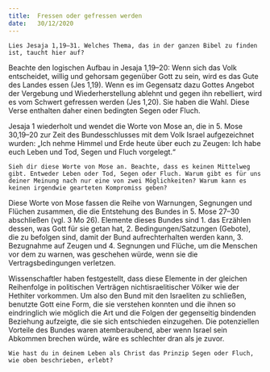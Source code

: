 ```yaml
---
title:  Fressen oder gefressen werden
date:   30/12/2020
---
```


`Lies Jesaja 1,19–31. Welches Thema, das in der ganzen Bibel zu finden ist, taucht hier auf?`

Beachte den logischen Aufbau in Jesaja 1,19–20: Wenn sich das Volk entscheidet, willig und gehorsam gegenüber Gott zu sein, wird es das Gute des Landes essen (Jes 1,19). Wenn es im Gegensatz dazu Gottes Angebot der Vergebung und Wiederherstellung ablehnt und gegen ihn rebelliert, wird es vom Schwert gefressen werden (Jes 1,20). Sie haben die Wahl. Diese Verse enthalten daher einen bedingten Segen oder Fluch.

Jesaja 1 wiederholt und wendet die Worte von Mose an, die in 5. Mose 30,19–20 zur Zeit des Bundesschlusses mit dem Volk Israel aufgezeichnet wurden: „Ich nehme Himmel und Erde heute über euch zu Zeugen: Ich habe euch Leben und Tod, Segen und Fluch vorgelegt.“

`Sieh dir diese Worte von Mose an. Beachte, dass es keinen Mittelweg gibt. Entweder Leben oder Tod, Segen oder Fluch. Warum gibt es für uns deiner Meinung nach nur eine von zwei Möglichkeiten? Warum kann es keinen irgendwie gearteten Kompromiss geben?`

Diese Worte von Mose fassen die Reihe von Warnungen, Segnungen und Flüchen zusammen, die die Entstehung des Bundes in 5. Mose 27–30 abschließen (vgl. 3 Mo 26). Elemente dieses Bundes sind 1. das Erzählen dessen, was Gott für sie getan hat, 2. Bedingungen/Satzungen (Gebote), die zu befolgen sind, damit der Bund aufrechterhalten werden kann, 3. Bezugnahme auf Zeugen und 4. Segnungen und Flüche, um die Menschen vor dem zu warnen, was geschehen würde, wenn sie die Vertragsbedingungen verletzen.

Wissenschaftler haben festgestellt, dass diese Elemente in der gleichen Reihenfolge in politischen Verträgen nichtisraelitischer Völker wie der Hethiter vorkommen. Um also den Bund mit den Israeliten zu schließen, benutzte Gott eine Form, die sie verstehen konnten und die ihnen so eindringlich wie möglich die Art und die Folgen der gegenseitig bindenden Beziehung aufzeigte, die sie sich entschieden einzugehen. Die potenziellen Vorteile des Bundes waren atemberaubend, aber wenn Israel sein Abkommen brechen würde, wäre es schlechter dran als je zuvor.

`Wie hast du in deinem Leben als Christ das Prinzip Segen oder Fluch, wie oben beschrieben, erlebt?`